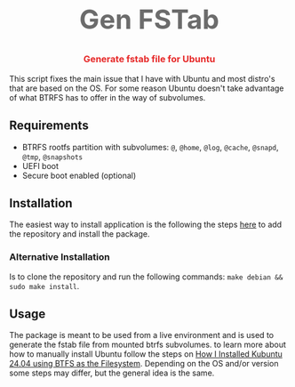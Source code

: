<div align="center">
  <h1
    style="font-size: 3rem; font-weight: bold; color: rgb(108, 108, 108);"
    >Gen FSTab</h1>
    <h3 style="color: rgb(230, 40, 40)">Generate fstab file for Ubuntu</h3>
</div>

This script fixes the main issue that I have with Ubuntu and most distro's that are based on the OS. For some reason Ubuntu doesn't take advantage of what BTRFS has to offer in the way of subvolumes.

## Requirements

- BTRFS rootfs partition with subvolumes: `@`, `@home`, `@log`, `@cache`, `@snapd`, `@tmp`, `@snapshots`
- UEFI boot
- Secure boot enabled (optional)

## Installation

The easiest way to install application is the following the steps [here](https://michaelschaecher.github.io/mls/) to add the repository and install the package.

### Alternative Installation

Is to clone the repository and run the following commands: `make debian && sudo make install`.

## Usage

The package is meant to be used from a live environment and is used to generate the fstab file from mounted btrfs subvolumes. to learn more about how to manually install Ubuntu follow the steps on [How I Installed Kubuntu 24.04 using BTFS as the Filesystem](https://howtonebie-com.pages.dev/posts/how-i-installed-kubuntu-24.04-using-btrfs-as-the-filesystem/). Depending on the OS and/or version some steps may differ, but the general idea is the same.